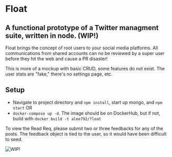 # Float
 

## A functional prototype of a Twitter managment suite, written in node. (WIP!)
Float brings the concept of root users to your social media platforms. All communications from shared accounts can no be reviewed by a super user before they hit the web and cause a PR disaster! 

This is more of a mockup with basic CRUD, some features do not exist. The user stats are "fake," there's no settings page, etc. 

## Setup
* Navigate to project directory and `npm install`, start up mongo, and `npm start`
OR 
* `docker-compose up -d`. The image should be on DockerHub, but if not, build with `docker build -t alee792/float`

To view the Read Req, please submit two or three feedbacks for any of the posts. The feedback object is tied to the user, so it would have been difficult to seed. 


![WIP!](https://i.imgur.com/6rbUysF.png)